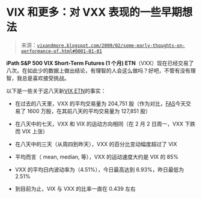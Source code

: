 <!--yml

分类：未分类

日期：2024-05-18 18:00:34

-->

# VIX 和更多：对 VXX 表现的一些早期想法

> 来源：[`vixandmore.blogspot.com/2009/02/some-early-thoughts-on-performance-of.html#0001-01-01`](http://vixandmore.blogspot.com/2009/02/some-early-thoughts-on-performance-of.html#0001-01-01)

**iPath S&P 500 VIX Short-Term Futures (1 个月) ETN**（VXX）现在已经交易了八次。在如此少的数据上做出结论，有理智的人会这么做吗？好吧，不管有没有理智，我总是喜欢接受挑战。

以下是一些关于这八天新[VIX ETN](http://vixandmore.blogspot.com/search/label/VIX%20ETN)的事实：

+   在过去的八天里，VXX 的平均交易量为 204,751 股（作为对比，[FAS](http://vixandmore.blogspot.com/search/label/FAS)今天交易了 1600 万股，在其前八天的平均交易量为 127,851 股）

+   在八天中的七天，VXX 和 VIX 的运动方向相同（在 2 月 2 日周一，VXX 下跌而 VIX 上涨）

+   在八天中的三天（从周四到昨天），VXX 的百分比变动幅度超过了 VIX

+   平均而言（ mean, median, 等），VXX 的运动速度大约是 VIX 的 85%

+   VXX 的平均日内波动率为（4.51%），今日最高达到 6.93%，昨日最低为 2.51%

+   到目前为止，VIX 与 VXX 的比率一直在 0.439 左右
